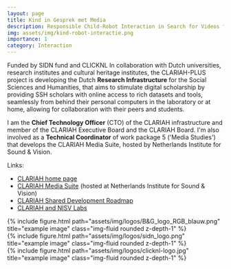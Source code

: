 ```yaml
---
layout: page
title: Kind in Gesprek met Media
description: Responsible Child-Robot Interaction in Search for Videos from an Archive (2019-2022)
img: assets/img/kind-robot-interactie.png
importance: 1
category: Interaction
---
```


Funded by SIDN fund and CLICKNL
In collaboration with Dutch universities, research institutes and cultural heritage institutes, the CLARIAH-PLUS project is developing the Dutch <b>Research Infrastructure</b> for the Social Sciences and Humanities, that aims to stimulate digital scholarship by providing SSH scholars with online access to rich datasets and tools, seamlessly from behind their personal computers in the laboratory or at home, allowing for collaboration with their peers and students.

I am the <b>Chief Technology Officer</b> (CTO) of the CLARIAH infrastructure and member of the CLARIAH Executive Board and the CLARIAH Board. I'm also involved as a <b>Technical Coordinator</b> of work package 5 ('Media Studies') that develops the CLARIAH Media Suite, hosted by Netherlands Institute for Sound & Vision.

Links:

<ul>
  <li><a href="https://www.clariah.nl/">CLARIAH home page</a></li>  
  <li><a href="https://mediasuite.clariah.nl/">CLARIAH Media Suite</a> (hosted at Netherlands Institute for Sound & Vision) </li>
  <li><a href="https://github.com/CLARIAH/clariah-plus/blob/main/shared-development-roadmap/introduction.md">CLARIAH Shared Development Roadmap</a></li>
  <li><a href="https://labs.beeldengeluid.nl/projects/clariah-plus">CLARIAH and NISV Labs</a></li>    
</ul>  

<div class="row">
    <div class="col-sm mt-3 mt-md-0">
        {% include figure.html path="assets/img/logos/B&G_logo_RGB_blauw.png" title="example image" class="img-fluid rounded z-depth-1" %}
    </div>
    <div class="col-sm mt-3 mt-md-0">
        {% include figure.html path="assets/img/logos/sidn_logo.png" title="example image" class="img-fluid rounded z-depth-1" %}
    </div>
    <div class="col-sm mt-3 mt-md-0">
        {% include figure.html path="assets/img/logos/clicknl-logo.jpg" title="example image" class="img-fluid rounded z-depth-1" %}
    </div>
</div>
